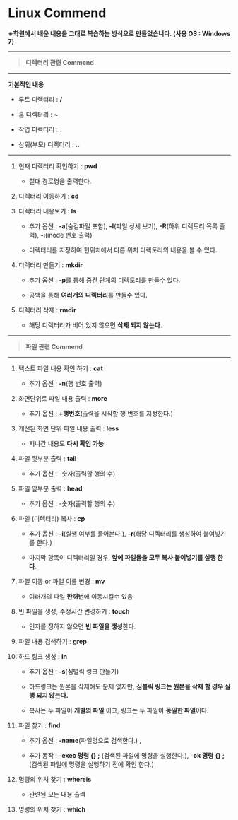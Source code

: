 # Linux Commend

**※학원에서 배운 내용을 그대로 복습하는 방식으로 만들었습니다. (사용 OS : Windows 7)**

---
> **디렉터리 관련 Commend**
---

   **기본적인 내용**
    
    
* 루트 디렉터리 : **/** 

* 홈 디렉터리 : **~** 

* 작업 디렉터리 : **.** 

* 상위(부모) 디렉터리 : **..** 

---

1. 현재 디렉터리 확인하기 : **pwd**

    * 절대 경로명을 출력한다.

2. 디렉터리 이동하기 : **cd**


3. 디렉터리 내용보기 : **ls** 

    * 추가 옵션 : **-a**(숨김파일 포함), **-l**(파일 상세 보기), **-R**(하위 디렉토리 목록 출력), **-i**(inode 번호 출력)

    * 디렉터리를 지정하여 현위치에서 다른 위치 디렉토리의 내용을 볼 수 있다.

4. 디렉터리 만들기 : **mkdir**

    * 추가 옵션 : **-p**를 통해 중간 단계의 디렉토리를 만들수 있다. 

    * 공백을 통해 **여러개의 디렉터리**를 만들수 있다. 

5. 디렉터리 삭제 : **rmdir**

    * 해당 디렉터리가 비어 있지 않으면 **삭제 되지 않는다.**

---

> **파일 관련 Commend**
---

1. 텍스트 파일 내용 확인 하기 : **cat**

    * 추가 옵션 : **-n**(행 번호 출력)

2. 화면단위로 파일 내용 출력 : **more**

    * 추가 옵션 : **+행번호**(출력을 시작할 행 번호를 지정한다.)

3. 개선된 화면 단위 파일 내용 출력 : **less**

    * 지나간 내용도 **다시 확인 가능**

4. 파일 뒷부분 출력 : **tail**

    * 추가 옵션 : -숫자(출력할 행의 수)

5. 파일 앞부분 출력 : **head**

    * 추가 옵션 : -숫자(출력할 행의 수)

6. 파일 (디렉터리) 복사 : **cp**

    * 추가 옵션 : **-i**(실행 여부를 물어본다.), **-r**(해당 디렉터리를 생성하여 붙여넣기를 한다.)

    * 마지막 항목이 디렉터리일 경우, **앞에 파일들을 모두 복사 붙여넣기를 실행 한다.**
    
7.  파일 이동 or 파일 이름 변경 : **mv**

    * 여러개의 파일 **한꺼번**에 이동시킬수 있음

7. 빈 파일을 생성, 수정시간 변경하기 : **touch**

    * 인자를 정하지 않으면 **빈 파일을 생성**한다.
    

8. 파일 내용 검색하기 : **grep**

9. 하드 링크 생성 : **ln** 

    * 추가 옵션 : **-s**(심벌릭 링크 만들기)

    * 하드링크는 원본을 삭제해도 문제 없지만, **심볼릭 링크는 원본을 삭제 할 경우 실행 되지 않는다.**

    * 복사는 두 파일이 **개별의 파일** 이고, 링크는 두 파일이 **동일한 파일**이다. 

10. 파일 찾기 : **find**

    * 추가 옵션 : **-name**(파일명으로 검색한다.) , 

    * 추가 동작 : **-exec 명령 {} \;** (검색된 파일에 명령을 실행한다.), **-ok 명령 {} \;** (검색된 파일에 명령을 실행하기 전에 확인 한다.)

11. 명령의 위치 찾기 : **whereis** 

    * 관련된 모든 내용 출력

12. 명령의 위치 찾기 : **which** 
